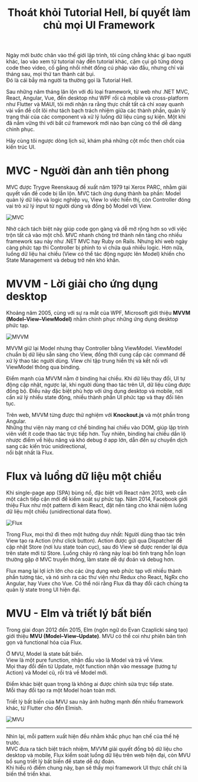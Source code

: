 ﻿---
url: [/post/thoat-khoi-tutorial-hell-bi-quyet-lam-chu-moi-ui-framework]
title: "Thoát khỏi Tutorial Hell, bí quyết làm chủ mọi UI Framework"
$attribute: PostMetadata(Id = 1, Title = "Thoát khỏi Tutorial Hell, bí quyết làm chủ mọi UI Framework", Category = "Software Architecture", LastModified = "29-09-2025")
$layout: BlogContentLayout
---

Ngày mới bước chân vào thế giới lập trình, tôi cũng chẳng khác gì bao người khác, 
lao vào xem từ tutorial này đến tutorial khác, cặm cụi gõ từng dòng code theo video, 
cố gắng nhồi nhét đống cú pháp vào đầu, nhưng chỉ vài tháng sau, mọi thứ tan thành cát bụi.  
Đó là cái bẫy mà người ta thường gọi là Tutorial Hell.

Sau những năm tháng lăn lộn với đủ loại framework, từ web như .NET MVC, React, Angular, Vue, đến desktop như WPF 
rồi cả mobile và cross-platform như Flutter và MAUI, tôi mới nhận ra rằng thực chất tất cả chỉ 
xoay quanh vài vấn đề cốt lõi như tách bạch trách nhiệm giữa các thành phần, 
quản lý trạng thái của các component và xử lý luồng dữ liệu cùng sự kiện. 
Một khi đã nắm vững thì với bất cứ framework mới nào bạn cũng có thể dễ dàng chinh phục.

Hãy cùng tôi ngược dòng lịch sử, khám phá những cột mốc then chốt của kiến trúc UI.

# MVC - Người đàn anh tiên phong
 
MVC được Trygve Reenskaug đề xuất năm 1979 tại Xerox PARC, nhằm giải quyết vấn đề code bị lẫn lộn. 
MVC tách ứng dụng thành ba phần: Model quản lý dữ liệu và logic nghiệp vụ, 
View lo việc hiển thị, còn Controller đóng vai trò xử lý input từ người dùng và đồng bộ Model với View.  

<img src="/mvc.webp" alt="MVC" loading="lazy" />
<br />

Nhờ cách tách biệt này giúp code gọn gàng và dễ mở rộng hơn so với việc trộn tất cả vào một chỗ.
MVC nhanh chóng trở thành nền tảng cho nhiều framework sau này như .NET MVC hay Ruby on Rails. 
Nhưng khi web ngày càng phức tạp thì Controller bị phình to vì chứa 
quá nhiều logic. Hơn nữa, luồng dữ liệu hai chiều (View có thể tác động ngược lên Model) 
khiến cho State Management và debug trở nên khó khăn.

# MVVM - Lời giải cho ứng dụng desktop

Khoảng năm 2005, cùng với sự ra mắt của WPF, Microsoft giới thiệu **MVVM (Model–View–ViewModel)** 
nhằm chinh phục những ứng dụng desktop phức tạp.

<img src="/mvvm.png" alt="MVVM" loading="lazy" />
<br />

MVVM giữ lại Model nhưng thay Controller bằng ViewModel. ViewModel chuẩn bị dữ liệu 
sẵn sàng cho View, đồng thời cung cấp các command để xử lý thao tác người dùng. 
View chỉ tập trung hiển thị và kết nối với ViewModel thông qua binding.

Điểm mạnh của MVVM nằm ở binding hai chiều. Khi dữ liệu thay đổi, UI tự động cập nhật, 
ngược lại, khi người dùng thao tác trên UI, dữ liệu cũng được đồng bộ. 
Điều này đặc biệt phù hợp với ứng dụng desktop và mobile, nơi cần xử lý nhiều state động, 
nhiều thành phần UI phức tạp và thay đổi liên tục.

Trên web, MVVM từng được thử nghiệm với **Knockout.js** và một phần trong Angular.  
Những thư viện này mang cơ chế binding hai chiều vào DOM, giúp lập trình viên 
viết ít code thao tác trực tiếp hơn. Tuy nhiên, binding hai chiều dần lộ nhược điểm về 
hiệu năng và khó debug ở app lớn, dẫn đến sự chuyển dịch sang các kiến trúc unidirectional,  
nổi bật nhất là Flux.

# Flux và luồng dữ liệu một chiều

Khi single-page app (SPA) bùng nổ, đặc biệt với React năm 2013, web cần một cách tiếp cận 
mới để kiểm soát sự phức tạp. Năm 2014, Facebook giới thiệu Flux như một pattern đi 
kèm React, đặt nền tảng cho khái niệm luồng dữ liệu một chiều (unidirectional data flow).

<img src="/flux.png" alt="Flux" loading="lazy" />
<br />

Trong Flux, mọi thứ đi theo một hướng duy nhất: Người dùng thao tác trên View tạo ra 
Action (như click button). Action được gửi qua Dispatcher để cập nhật Store 
(nơi lưu state toàn cục), sau đó View sẽ được render lại dựa trên state mới từ Store. 
Luồng chảy rõ ràng này loại bỏ tình trạng hỗn loạn thường gặp ở MVC truyền thống, 
làm state dễ dự đoán và debug hơn.

Flux mang lại lợi ích lớn cho các ứng dụng web phức tạp với nhiều thành phần tương tác, 
và nó sinh ra các thư viện như Redux cho React, NgRx cho Angular, hay Vuex cho Vue. 
Có thể nói rằng Flux đã thay đổi cách chúng ta quản lý state trong UI hiện đại. 

# MVU - Elm và triết lý bất biến  

Trong giai đoạn 2012 đến 2015, Elm (ngôn ngữ do Evan Czaplicki sáng tạo) giới thiệu 
**MVU (Model–View–Update)**. MVU có thể coi như phiên bản tinh gọn và functional hóa của Flux. 

Ở MVU, Model là state bất biến.  
View là một pure function, nhận đầu vào là Model và trả về View.  
Mọi thay đổi đến từ Update, một function nhận vào message (tương tự Action) và Model cũ, rồi trả về Model mới. 

Điểm khác biệt quan trọng là không ai được chỉnh sửa trực tiếp state.  
Mỗi thay đổi tạo ra một Model hoàn toàn mới.  

Triết lý bất biến của MVU sau này ảnh hưởng mạnh đến nhiều framework khác, 
từ Flutter cho đến Elmish.  

<img src="/mvu.png" alt="MVU" loading="lazy">
<br />

---

Nhìn lại, mỗi pattern xuất hiện đều nhằm khắc phục hạn chế của thế hệ trước.  
MVC đưa ra tách biệt trách nhiệm, MVVM giải quyết đồng bộ dữ liệu cho desktop và mobile, 
Flux kiểm soát luồng dữ liệu trên web hiện đại, còn MVU bổ sung triết lý bất biến để state dễ dự đoán.  
Khi hiểu rõ điểm chung này, bạn sẽ thấy mọi framework UI thực chất chỉ là biến thể triển khai.  
